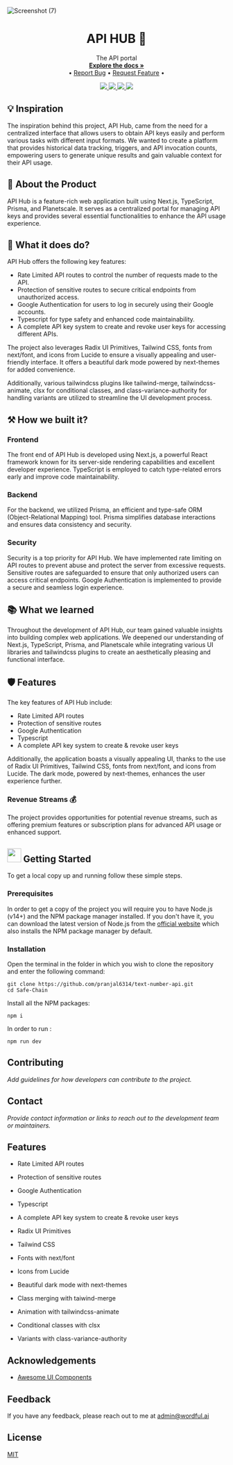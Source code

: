 
![Screenshot (7)](https://github.com/pranjal6314/text-number-api/assets/77271332/c68799cd-26f7-428e-a4c1-10feffd24276)


<p align="center">
  <h1 align="center">API HUB 🔗 </h1>

  <p align="center">
    The API portal
    <br />
    <a href="https://github.com/pranjal6314/text-number-api/"><strong>Explore the docs »</strong></a>
    <br />
    •
    <a href="https://github.com/pranjal6314/text-number-api/issues">Report Bug</a>
    •
    <a href="https://github.com/pranjal6314/text-number-api/issues">Request Feature</a>
    •
  </p>
</p>


<!-- BADGES -->
<p align="center">
  <a href="https://github.com/pranjal6314/text-number-api/graphs/contributors">
    <img src="https://img.shields.io/github/contributors/pranjal6314/text-number-api.svg?style=for-the-badge">
  </a>
  <a href="https://github.com/pranjal6314/text-number-api/network/members">
    <img src="https://img.shields.io/github/forks/pranjal6314/text-number-api?style=for-the-badge">
  </a>  
  <a href="https://github.com/pranjal6314/text-number-api/stargazers">
    <img src="https://img.shields.io/github/stars/pranjal6314/text-number-api?style=for-the-badge">
  </a>
  <a href="https://github.com/pranjal6314/text-number-api/issues">
    <img src="https://img.shields.io/github/issues/pranjal6314/text-number-api?style=for-the-badge">
  </a>
</p>



## 💡 Inspiration

The inspiration behind this project, API Hub, came from the need for a centralized interface that allows users to obtain API keys easily and perform various tasks with different input formats. We wanted to create a platform that provides historical data tracking, triggers, and API invocation counts, empowering users to generate unique results and gain valuable context for their API usage.

## 📌 About the Product

API Hub  is a feature-rich web application built using Next.js, TypeScript, Prisma, and Planetscale. It serves as a centralized portal for managing API keys and provides several essential functionalities to enhance the API usage experience.

## 🤔 What it does do?

API Hub  offers the following key features:

- Rate Limited API routes to control the number of requests made to the API.
- Protection of sensitive routes to secure critical endpoints from unauthorized access.
- Google Authentication for users to log in securely using their Google accounts.
- Typescript for type safety and enhanced code maintainability.
- A complete API key system to create and revoke user keys for accessing different APIs.

The project also leverages Radix UI Primitives, Tailwind CSS, fonts from next/font, and icons from Lucide to ensure a visually appealing and user-friendly interface. It offers a beautiful dark mode powered by next-themes for added convenience.

Additionally, various tailwindcss plugins like tailwind-merge, tailwindcss-animate, clsx for conditional classes, and class-variance-authority for handling variants are utilized to streamline the UI development process.

## ⚒️ How we built it?

### Frontend

The front end of API Hub  is developed using Next.js, a powerful React framework known for its server-side rendering capabilities and excellent developer experience. TypeScript is employed to catch type-related errors early and improve code maintainability.

### Backend

For the backend, we utilized Prisma, an efficient and type-safe ORM (Object-Relational Mapping) tool. Prisma simplifies database interactions and ensures data consistency and security.

### Security

Security is a top priority for API Hub. We have implemented rate limiting on API routes to prevent abuse and protect the server from excessive requests. Sensitive routes are safeguarded to ensure that only authorized users can access critical endpoints. Google Authentication is implemented to provide a secure and seamless login experience.

## 📚 What we learned

Throughout the development of API Hub, our team gained valuable insights into building complex web applications. We deepened our understanding of Next.js, TypeScript, Prisma, and Planetscale while integrating various UI libraries and tailwindcss plugins to create an aesthetically pleasing and functional interface.

## 🛡️ Features

The key features of API Hub  include:
- Rate Limited API routes
- Protection of sensitive routes
- Google Authentication
- Typescript
- A complete API key system to create & revoke user keys

Additionally, the application boasts a visually appealing UI, thanks to the use of Radix UI Primitives, Tailwind CSS, fonts from next/font, and icons from Lucide. The dark mode, powered by next-themes, enhances the user experience further.

### Revenue Streams 💰

The project provides opportunities for potential revenue streams, such as offering premium features or subscription plans for advanced API usage or enhanced support.


<!-- GETTING STARTED -->
## <img src="https://cdn.iconscout.com/icon/free/png-512/laptop-user-1-1179329.png" width="32" height="32"> Getting Started

To get a local copy up and running follow these simple steps.
### Prerequisites
In order to get a copy of the project you will require you to have Node.js (v14+) and the NPM package manager installed. If you don't have it, you can download the latest version of Node.js from the [official website](https://nodejs.org/en/download/) which also installs the NPM package manager by default.
### Installation
Open the terminal in the folder in which you wish to clone the repository and enter the following command:
``` 
git clone https://github.com/pranjal6314/text-number-api.git
cd Safe-Chain
```
Install all the NPM packages:
```
npm i
```
In order to run :
```
npm run dev
```

## Contributing

*Add guidelines for how developers can contribute to the project.*

## Contact

*Provide contact information or links to reach out to the development team or maintainers.*



## Features

- Rate Limited API routes
- Protection of sensitive routes
- Google Authentication
- Typescript
- A complete API key system to create & revoke user keys

- Radix UI Primitives
- Tailwind CSS
- Fonts with next/font
- Icons from Lucide
- Beautiful dark mode with next-themes

- Class merging with taiwind-merge
- Animation with tailwindcss-animate
- Conditional classes with clsx
- Variants with class-variance-authority


## Acknowledgements

- [Awesome UI Components](https://ui.shadcn.com/)

## Feedback

If you have any feedback, please reach out to me at admin@wordful.ai

## License

[MIT](https://choosealicense.com/licenses/mit/)
